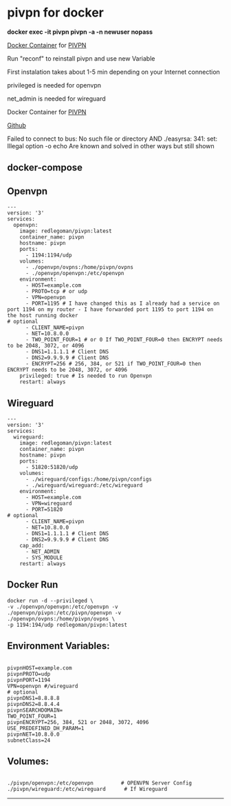 # pivpn for docker

<p>
<b>
docker exec -it  pivpn pivpn -a -n newuser nopass
</b>
</p>



<a href="https://hub.docker.com/repository/docker/redlegoman/pivpn">Docker Container</a> for <a href="https://github.com/pivpn/pivpn">PIVPN</a>


Run "reconf" to reinstall pivpn and use new Variable

First instalation takes about 1-5 min depending on your Internet connection

privileged is needed for openvpn

net_admin is needed for wireguard

Docker Container for <a href="https://github.com/pivpn/pivpn">PIVPN</a>

<a href="https://github.com/redlegoman/pivpn-docker/">Github</a>

Failed to connect to bus: No such file or directory AND
./easyrsa: 341: set: Illegal option -o echo
Are known and solved in other ways but still shown

<h2>docker-compose</h2>
<h2>Openvpn</h2>
<pre><code class="language-yaml">---
version: '3'
services:
  openvpn:
    image: redlegoman/pivpn:latest
    container_name: pivpn
    hostname: pivpn
    ports:
      - 1194:1194/udp
    volumes:
      - ./openvpn/ovpns:/home/pivpn/ovpns
      - ./openvpn/openvpn:/etc/openvpn
    environment:
      - HOST=example.com
      - PROTO=tcp # or udp
      - VPN=openvpn
      - PORT=1195 # I have changed this as I already had a service on port 1194 on my router - I have forwarded port 1195 to port 1194 on the host running docker
# optional
      - CLIENT_NAME=pivpn
      - NET=10.8.0.0
      - TWO_POINT_FOUR=1 # or 0 If TWO_POINT_FOUR=0 then ENCRYPT needs to be 2048, 3072, or 4096
      - DNS1=1.1.1.1 # Client DNS
      - DNS2=9.9.9.9 # Client DNS
      - ENCRYPT=256 # 256, 384, or 521 if TWO_POINT_FOUR=0 then ENCRYPT needs to be 2048, 3072, or 4096
    privileged: true # Is needed to run Openvpn
    restart: always
</code></pre>
<h2>Wireguard</h2>
<pre><code class="language-yaml">---
version: '3'
services:
  wireguard:
    image: redlegoman/pivpn:latest
    container_name: pivpn
    hostname: pivpn
    ports:
      - 51820:51820/udp
    volumes:
      - ./wireguard/configs:/home/pivpn/configs
      - ./wireguard/wireguard:/etc/wireguard
    environment:
      - HOST=example.com
      - VPN=wireguard
      - PORT=51820
# optional
      - CLIENT_NAME=pivpn
      - NET=10.8.0.0
      - DNS1=1.1.1.1 # Client DNS
      - DNS2=9.9.9.9 # Client DNS
    cap_add:
      - NET_ADMIN
      - SYS_MODULE
    restart: always
</code></pre>
<h2>Docker Run</h2>
<pre><code class="language-yaml">docker run -d --privileged \
-v ./openvpn/openvpn:/etc/openvpn -v ./openvpn/pivpn:/etc/pivpn/openvpn -v ./openvpn/ovpns:/home/pivpn/ovpns \
-p 1194:194/udp redlegoman/pivpn:latest</code></pre>

<h2>Environment Variables:</h2>
<pre><code class="language-yaml">
pivpnHOST=example.com
pivpnPROTO=udp
pivpnPORT=1194
VPN=openvpn #/wireguard
# optional
pivpnDNS1=8.8.8.8
pivpnDNS2=8.8.4.4
pivpnSEARCHDOMAIN=
TWO_POINT_FOUR=1
pivpnENCRYPT=256, 384, 521 or 2048, 3072, 4096
USE_PREDEFINED_DH_PARAM=1
pivpnNET=10.8.0.0
subnetClass=24
</code></pre>
<h2>Volumes:</h2>
<pre><code class="language-yaml">
./pivpn/openvpn:/etc/openvpn         # OPENVPN Server Config
./pivpn/wireguard:/etc/wireguard      # If Wireguard
</code></pre>

<hr>
